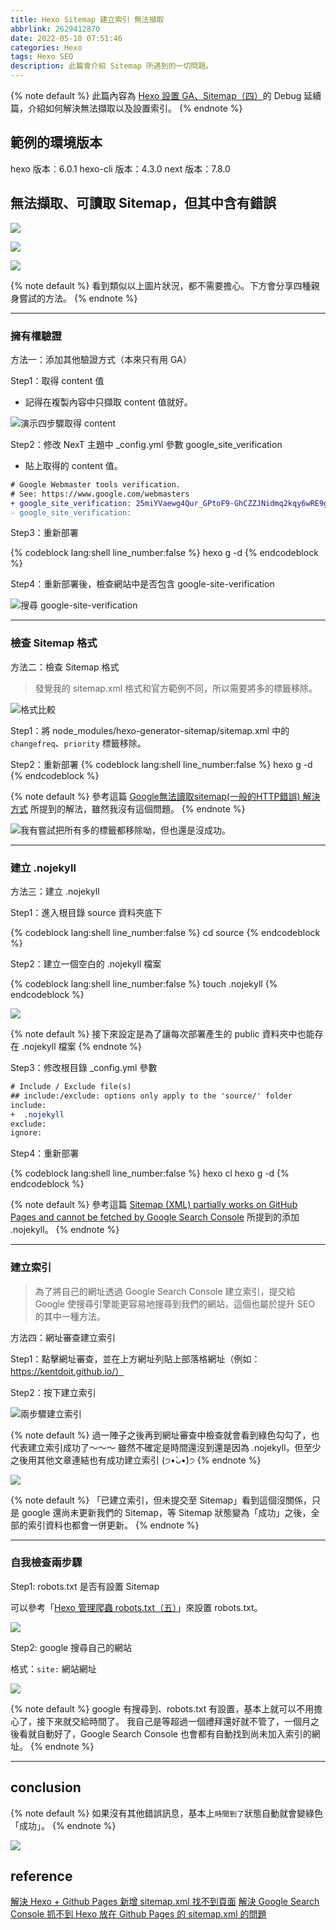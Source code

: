 ```yaml
---
title: Hexo Sitemap 建立索引 無法擷取
abbrlink: 2629412870
date: 2022-05-10 07:51:46
categories: Hexo
tags: Hexo SEO
description: 此篇會介紹 Sitemap 所遇到的一切問題。
---
```


{% note default %}
此篇內容為 [Hexo 設置 GA、Sitemap（四）](https://kentdoit.github.io/hexo/599670072/)的 Debug 延續篇，介紹如何解決無法擷取以及設置索引。
{% endnote %}

## 範例的環境版本

hexo 版本：6.0.1
hexo-cli 版本：4.3.0
next 版本：7.8.0

## 無法擷取、可讀取 Sitemap，但其中含有錯誤

![](https://imgur.com/UH0jdLH.jpg)

![](https://imgur.com/Ae8Sllt.jpg)

![](https://imgur.com/tYWXLmz.jpg)

{% note default %}
看到類似以上圖片狀況，都不需要擔心。下方會分享四種親身嘗試的方法。
{% endnote %}

---

### 擁有權驗證

方法一：添加其他驗證方式（本來只有用 GA）

Step1：取得 content 值

- 記得在複製內容中只擷取 content 值就好。

![演示四步驟取得 content](https://imgur.com/N623p1p.jpg)

Step2：修改 NexT 主題中 _config.yml 參數 google_site_verification

- 貼上取得的 content 值。

```diff .git/config
# Google Webmaster tools verification.
# See: https://www.google.com/webmasters
+ google_site_verification: 25miYVaewg4Qur_GPtoF9-GhCZZJNidmq2kqy6wRE9g
- google_site_verification:
```

Step3：重新部署

{% codeblock lang:shell line_number:false %}
hexo g -d
{% endcodeblock %}

Step4：重新部署後，檢查網站中是否包含 google-site-verification

![搜尋 google-site-verification](https://imgur.com/RVLo57e.jpg)

---

### 檢查 Sitemap 格式

方法二：檢查 Sitemap 格式
> 發覺我的 sitemap.xml 格式和官方範例不同，所以需要將多的標籤移除。

![格式比較](https://imgur.com/QnPnMb0.jpg)

Step1：將 node_modules/hexo-generator-sitemap/sitemap.xml 中的 `changefreq`、`priority` 標籤移除。

Step2：重新部署
{% codeblock lang:shell line_number:false %}
hexo g -d
{% endcodeblock %}

{% note default %}
參考這篇 [Google無法讀取sitemap(一般的HTTP錯誤) 解決方式](https://zenreal.github.io/posts/7993/#google%E7%84%A1%E6%B3%95%E8%AE%80%E5%8F%96sitemap-%E4%B8%80%E8%88%AC%E7%9A%84http%E9%8C%AF%E8%AA%A4-%E8%A7%A3%E6%B1%BA%E6%96%B9%E5%BC%8F) 所提到的解法，雖然我沒有這個問題。
{% endnote %}

![我有嘗試把所有多的標籤都移除呦，但也還是沒成功。](https://imgur.com/NkFfNmd.jpg)

---

### 建立 .nojekyll

方法三：建立 .nojekyll

Step1：進入根目錄 source 資料夾底下

{% codeblock lang:shell line_number:false %}
cd source
{% endcodeblock %}

Step2：建立一個空白的 .nojekyll 檔案

{% codeblock lang:shell line_number:false %}
touch .nojekyll
{% endcodeblock %}

![](https://imgur.com/BFbbf5V.jpg)

{% note default %}
接下來設定是為了讓每次部署產生的 public 資料夾中也能存在 .nojekyll 檔案
{% endnote %}

Step3：修改根目錄 _config.yml 參數

```diff _config.yml
# Include / Exclude file(s)
## include:/exclude: options only apply to the 'source/' folder
include:
+  .nojekyll
exclude:
ignore:
```

Step4：重新部署

{% codeblock lang:shell line_number:false %}
hexo cl
hexo g -d
{% endcodeblock %}

{% note default %}
參考這篇 [Sitemap (XML) partially works on GitHub Pages and cannot be fetched by Google Search Console](https://github.com/orgs/community/discussions/21599) 所提到的添加 .nojekyll。
{% endnote %}

---

### 建立索引

> 為了將自己的網址透過 Google Search Console 建立索引，提交給 Google 使搜尋引擎能更容易地搜尋到我們的網站，這個也屬於提升 SEO 的其中一種方法。

方法四：網址審查建立索引

Step1：點擊網址審查，並在上方網址列貼上部落格網址（例如：https://kentdoit.github.io/）

Step2：按下建立索引

![兩步驟建立索引](https://imgur.com/VwNKDrB.jpg)

{% note default %}
過一陣子之後再到網址審查中檢查就會看到綠色勾勾了，也代表建立索引成功了～～～
雖然不確定是時間還沒到還是因為 .nojekyll，但至少之後用其他文章連結也有成功建立索引 (੭•̀ᴗ•̀)੭
{% endnote %}

![](https://imgur.com/iR7NAzQ.jpg)

{% note default %}
「已建立索引，但未提交至 Sitemap」看到這個沒關係，只是 google 還尚未更新我們的 Sitemap，等 Sitemap 狀態變為「成功」之後，全部的索引資料也都會一併更新。
{% endnote %}

---

### 自我檢查兩步驟

Step1: robots.txt 是否有設置 Sitemap

可以參考「[Hexo 管理爬蟲 robots.txt（五）](https://kentdoit.github.io/hexo/3578178281/)」來設置 robots.txt。

![](https://imgur.com/herVKkf.jpg)

Step2: google 搜尋自己的網站

格式：`site:` 網站網址

![](https://imgur.com/xRoMj9K.jpg)

{% note default %}
google 有搜尋到、robots.txt 有設置，基本上就可以不用擔心了，接下來就交給時間了。
我自己是等超過一個禮拜還好就不管了，一個月之後看就自動好了，Google Search Console 也會都有自動找到尚未加入索引的網址。
{% endnote %}

---

## conclusion

{% note default %}
如果沒有其他錯誤訊息，基本上`時間到了`狀態自動就會變綠色「成功」。
{% endnote %}

![](https://imgur.com/65rMzvx.jpg)

## reference

[解決 Hexo + Github Pages 新增 sitemap.xml 找不到頁面](https://blog.kyomind.tw/adding-sitemap-issue/)
[解決 Google Search Console 抓不到 Hexo 放在 Github Pages 的 sitemap.xml 的問題](https://blog.balabambe.com/2021/12/01/%E8%A7%A3%E6%B1%BA-Google-Search-Console-%E6%8A%93%E4%B8%8D%E5%88%B0-Hexo-%E6%94%BE%E5%9C%A8-Github-Pages-%E7%9A%84-sitemap-xml-%E7%9A%84%E5%95%8F%E9%A1%8C/)